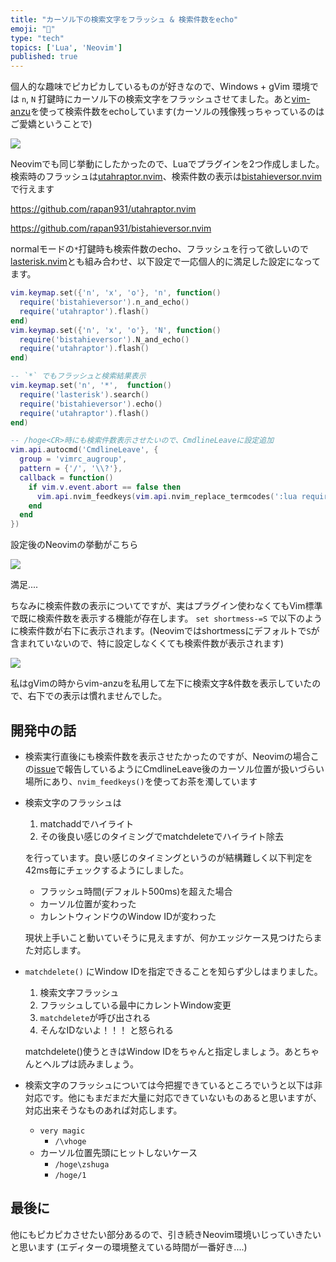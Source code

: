 ```yaml
---
title: "カーソル下の検索文字をフラッシュ & 検索件数をecho"
emoji: "🐶"
type: "tech"
topics: ['Lua', 'Neovim']
published: true
---
```


個人的な趣味でピカピカしているものが好きなので、Windows + gVim 環境では `n`, `N` 打鍵時にカーソル下の検索文字をフラッシュさせてました。あと[vim-anzu](https://github.com/osyo-manga/vim-anzu)を使って検索件数をechoしています(カーソルの残像残っちゃっているのはご愛嬌ということで)

![](https://storage.googleapis.com/zenn-user-upload/6e6360d07fdf-20220809.gif)

Neovimでも同じ挙動にしたかったので、Luaでプラグインを2つ作成しました。
検索時のフラッシュは[utahraptor.nvim](https://github.com/rapan931/utahraptor.nvim)、検索件数の表示は[bistahieversor.nvim](https://github.com/rapan931/bistahieversor.nvim)で行えます

https://github.com/rapan931/utahraptor.nvim

https://github.com/rapan931/bistahieversor.nvim

normalモードの`*`打鍵時も検索件数のecho、フラッシュを行って欲しいので
[lasterisk.nvim](https://github.com/rapan931/lasterisk.nvim)とも組み合わせ、以下設定で一応個人的に満足した設定になってます。

```lua
vim.keymap.set({'n', 'x', 'o'}, 'n', function()
  require('bistahieversor').n_and_echo()
  require('utahraptor').flash()
end)
vim.keymap.set({'n', 'x', 'o'}, 'N', function()
  require('bistahieversor').N_and_echo()
  require('utahraptor').flash()
end)

-- `*` でもフラッシュと検索結果表示
vim.keymap.set('n', '*',  function()
  require('lasterisk').search()
  require('bistahieversor').echo()
  require('utahraptor').flash()
end)

-- /hoge<CR>時にも検索件数表示させたいので、CmdlineLeaveに設定追加
vim.api.autocmd('CmdlineLeave', {
  group = 'vimrc_augroup',
  pattern = {'/', '\\?'},
  callback = function()
    if vim.v.event.abort == false then
      vim.api.nvim_feedkeys(vim.api.nvim_replace_termcodes(':lua require("bistahieversor").echo()<CR>',true,false,true),'n',true)
    end
  end
})
```

設定後のNeovimの挙動がこちら

![](https://storage.googleapis.com/zenn-user-upload/60c20298a3ec-20220809.gif)

満足....

ちなみに検索件数の表示についてですが、実はプラグイン使わなくてもVim標準で既に検索件数を表示する機能が存在します。
`set shortmess-=S` で以下のように検索件数が右下に表示されます。(Neovimではshortmessにデフォルトで`S`が含まれていないので、特に設定しなくくても検索件数が表示されます)

![](https://storage.googleapis.com/zenn-user-upload/1441231a207d-20220809.png)

私はgVimの時からvim-anzuを私用して左下に検索文字&件数を表示していたので、右下での表示は慣れませんでした。

## 開発中の話

- 検索実行直後にも検索件数を表示させたかったのですが、Neovimの場合この[issue](https://github.com/neovim/neovim/issues/19519)で報告しているようにCmdlineLeave後のカーソル位置が扱いづらい場所にあり、`nvim_feedkeys()`を使ってお茶を濁しています

- 検索文字のフラッシュは
  1. matchaddでハイライト
  2. その後良い感じのタイミングでmatchdeleteでハイライト除去

  を行っています。良い感じのタイミングというのが結構難しく以下判定を42ms毎にチェックするようにしました。
  - フラッシュ時間(デフォルト500ms)を超えた場合
  - カーソル位置が変わった
  - カレントウィンドウのWindow IDが変わった
  
  現状上手いこと動いていそうに見えますが、何かエッジケース見つけたらまた対応します。
- `matchdelete()` にWindow IDを指定できることを知らず少しはまりました。
  1. 検索文字フラッシュ
  2. フラッシュしている最中にカレントWindow変更
  3. `matchdelete`が呼び出される
  4. そんなIDないよ！！！ と怒られる

  matchdelete()使うときはWindow IDをちゃんと指定しましょう。あとちゃんとヘルプは読みましょう。
- 検索文字のフラッシュについては今把握できているところでいうと以下は非対応です。他にもまだまだ大量に対応できていないものあると思いますが、対応出来そうなものあれば対応します。
  - `very magic`
    - `/\vhoge`
  - カーソル位置先頭にヒットしないケース
    - `/hoge\zshuga`
    - `/hoge/1`

## 最後に

他にもピカピカさせたい部分あるので、引き続きNeovim環境いじっていきたいと思います
(エディターの環境整えている時間が一番好き....)
